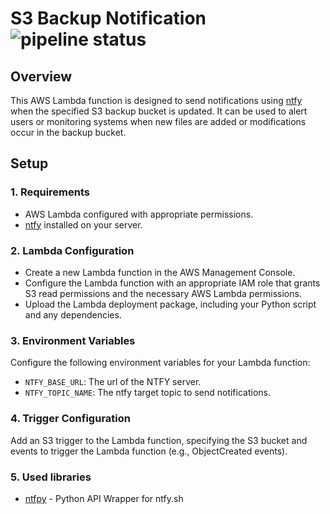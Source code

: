 # S3 Backup Notification ![pipeline status](https://gitlab.honchar.net/garmr/S3_backup_notification/badges/main/pipeline.svg?ignore_skipped=true)

## Overview

This AWS Lambda function is designed to send notifications using [ntfy](https://github.com/dschep/ntfy) when the specified S3 backup bucket is updated. It can be used to alert users or monitoring systems when new files are added or modifications occur in the backup bucket.

## Setup

### 1. Requirements

- AWS Lambda configured with appropriate permissions.
- [ntfy](https://github.com/binwiederhier/ntfy) installed on your server.

### 2. Lambda Configuration

- Create a new Lambda function in the AWS Management Console.
- Configure the Lambda function with an appropriate IAM role that grants S3 read permissions and the necessary AWS Lambda permissions.
- Upload the Lambda deployment package, including your Python script and any dependencies.

### 3. Environment Variables

Configure the following environment variables for your Lambda function:

- `NTFY_BASE_URL`: The url of the NTFY server.
- `NTFY_TOPIC_NAME`: The ntfy target topic to send notifications.

### 4. Trigger Configuration

Add an S3 trigger to the Lambda function, specifying the S3 bucket and events to trigger the Lambda function (e.g., ObjectCreated events).

### 5. Used libraries
- [ntfpy](https://github.com/Nevalicjus/ntfpy) - Python API Wrapper for ntfy.sh

